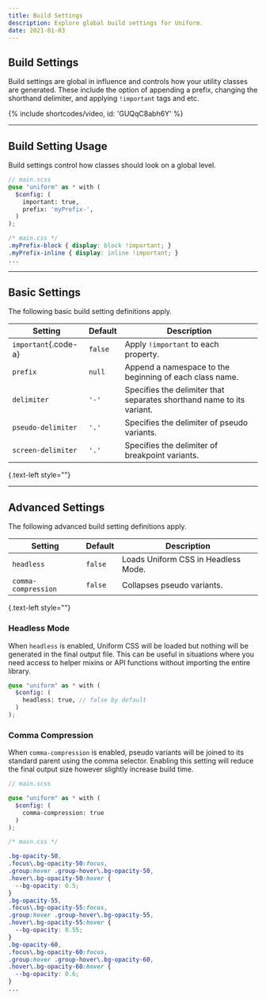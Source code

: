 ```yaml
---
title: Build Settings
description: Explore global build settings for Uniform.
date: 2021-01-03
---
```


## Build Settings

Build settings are global in influence and controls how your utility classes are generated. These include the option of appending a prefix, changing the shorthand delimiter, and applying `!important` tags and etc.

{% include shortcodes/video, id: 'GUQqC8abh6Y' %}

---

## Build Setting Usage

Build settings control how classes should look on a global level.

```scss
// main.scss
@use "uniform" as * with (
  $config: (
    important: true,
    prefix: 'myPrefix-',
  )
);
```

```css
/* main.css */
.myPrefix-block { display: block !important; }
.myPrefix-inline { display: inline !important; }
...
```

---

## Basic Settings

The following basic build setting definitions apply.

| Setting | Default | Description |
| - | - | - |
| `important`{.code-a} | `false` | Apply `!important` to each property. |
| `prefix` | `null` | Append a namespace to the beginning of each class name. |
| `delimiter` | `'-'` | Specifies the delimiter that separates shorthand name to its variant. |
| `pseudo-delimiter` | `'.'` | Specifies the delimiter of pseudo variants. |
| `screen-delimiter` | `'.'` | Specifies the delimiter of breakpoint variants. |

{.text-left style=""}

---

## Advanced Settings

The following advanced build setting definitions apply.

| Setting | Default | Description |
| - | - | - |
| `headless` | `false` | Loads Uniform CSS in Headless Mode. |
| `comma-compression` | `false` | Collapses pseudo variants. |

{.text-left style=""}

### Headless Mode

When `headless` is enabled, Uniform CSS will be loaded but nothing will be generated in the final output file. This can be useful in situations where you need access to helper mixins or API functions without importing the entire library.

```scss
@use "uniform" as * with (
  $config: (
    headless: true, // false by default
  )
);
```

### Comma Compression

When `comma-compression` is enabled, pseudo variants will be joined to its standard parent using the comma selector. Enabling this setting will reduce the final output size however slightly increase build time.

```scss
// main.scss

@use "uniform" as * with (
  $config: (    
    comma-compression: true
  )
);
```

```css
/* main.css */

.bg-opacity-50, 
.focus\.bg-opacity-50:focus, 
.group:hover .group-hover\.bg-opacity-50, 
.hover\.bg-opacity-50:hover {
  --bg-opacity: 0.5;
}
.bg-opacity-55, 
.focus\.bg-opacity-55:focus, 
.group:hover .group-hover\.bg-opacity-55, 
.hover\.bg-opacity-55:hover {
  --bg-opacity: 0.55;
}
.bg-opacity-60, 
.focus\.bg-opacity-60:focus, 
.group:hover .group-hover\.bg-opacity-60, 
.hover\.bg-opacity-60:hover {
  --bg-opacity: 0.6;
}
...
```